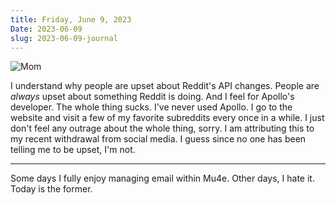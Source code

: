 ```yaml
---
title: Friday, June 9, 2023
Date: 2023-06-09
slug: 2023-06-09-journal
---
```



![Mom](/img/2023/06/20230609-mom.jpg)

I understand why people are upset about Reddit's API changes. People are _always_ upset about something Reddit is doing. And I feel for Apollo's developer. The whole thing sucks. I've never used Apollo. I go to the website and visit a few of my favorite subreddits every once in a while. I just don't feel any outrage about the whole thing, sorry. I am attributing this to my recent withdrawal from social media. I guess since no one has been telling me to be upset, I'm not.

---

Some days I fully enjoy managing email within Mu4e. Other days, I hate it. Today is the former.





